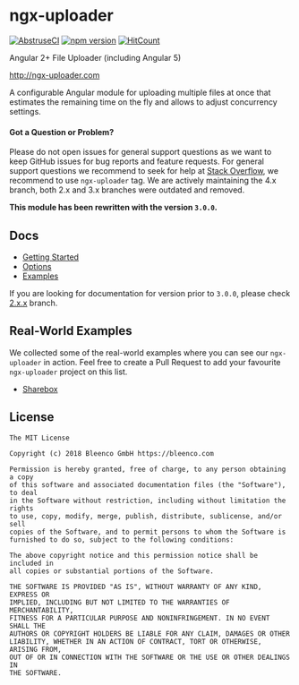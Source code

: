 # ngx-uploader

[![AbstruseCI](https://ci.bleenco.io/badge/11)](https://ci.bleenco.io/repo/11)
[![npm version](https://badge.fury.io/js/ngx-uploader.svg)](https://badge.fury.io/js/ngx-uploader)
[![HitCount](http://hits.dwyl.io/{username}/https://github.com/bleenco/ngx-uploader.svg)](http://hits.dwyl.io/{username}/https://github.com/bleenco/ngx-uploader)

Angular 2+ File Uploader (including Angular 5)

http://ngx-uploader.com

A configurable Angular module for uploading multiple files at once that estimates the remaining time on the fly and allows to adjust concurrency settings.

#### <a name="question"></a> Got a Question or Problem?

Please do not open issues for general support questions as we want to keep GitHub issues for bug reports and feature requests. For general support questions we recommend to seek for help at [Stack Overflow](https://stackoverflow.com), we recommend to use `ngx-uploader` tag. We are actively maintaining the 4.x branch, both 2.x and 3.x branches were outdated and removed.

**This module has been rewritten with the version `3.0.0`.**

## Docs
* [Getting Started]()
* [Options]()
* [Examples]()

If you are looking for documentation for version prior to `3.0.0`, please check [2.x.x](https://github.com/jkuri/ngx-uploader/tree/2.x.x) branch.

## Real-World Examples
We collected some of the real-world examples where you can see our `ngx-uploader` in action. Feel free to create a Pull Request to add your favourite `ngx-uploader` project on this list.
* [Sharebox]()

## License

```
The MIT License

Copyright (c) 2018 Bleenco GmbH https://bleenco.com

Permission is hereby granted, free of charge, to any person obtaining a copy
of this software and associated documentation files (the "Software"), to deal
in the Software without restriction, including without limitation the rights
to use, copy, modify, merge, publish, distribute, sublicense, and/or sell
copies of the Software, and to permit persons to whom the Software is
furnished to do so, subject to the following conditions:

The above copyright notice and this permission notice shall be included in
all copies or substantial portions of the Software.

THE SOFTWARE IS PROVIDED "AS IS", WITHOUT WARRANTY OF ANY KIND, EXPRESS OR
IMPLIED, INCLUDING BUT NOT LIMITED TO THE WARRANTIES OF MERCHANTABILITY,
FITNESS FOR A PARTICULAR PURPOSE AND NONINFRINGEMENT. IN NO EVENT SHALL THE
AUTHORS OR COPYRIGHT HOLDERS BE LIABLE FOR ANY CLAIM, DAMAGES OR OTHER
LIABILITY, WHETHER IN AN ACTION OF CONTRACT, TORT OR OTHERWISE, ARISING FROM,
OUT OF OR IN CONNECTION WITH THE SOFTWARE OR THE USE OR OTHER DEALINGS IN
THE SOFTWARE.
```
